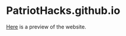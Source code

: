 # PatriotHacks.github.io
[Here](https://htmlpreview.github.io/?https://github.com/PatriotHacks/PatriotHacks.github.io/blob/Working/index.html) is a preview of the website.

